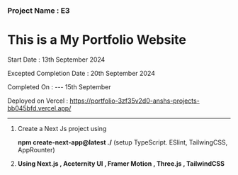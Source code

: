 ### Project Name : E3
# This is a My Portfolio Website



Start Date : 13th September 2024 

Excepted Completion Date : 20th September 2024

Completed On : --- 15th September

Deployed on Vercel : https://portfolio-3zf35v2d0-anshs-projects-bb045bfd.vercel.app/

---------------------------------------------------------------------------------------------------------

1. Create a Next Js project using
 
   <b>npm create-next-app@latest ./</b>
   (setup TypeScript. ESlint, TailwingCSS, AppRounter)

2. <b>Using Next.js , Aceternity UI , Framer Motion , Three.js , TailwindCSS</b>
